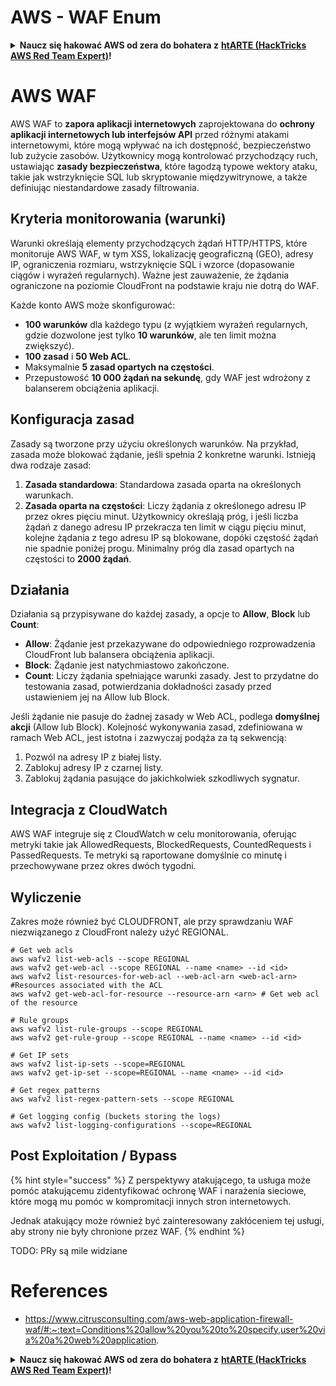 # AWS - WAF Enum

<details>

<summary><strong>Naucz się hakować AWS od zera do bohatera z</strong> <a href="https://training.hacktricks.xyz/courses/arte"><strong>htARTE (HackTricks AWS Red Team Expert)</strong></a><strong>!</strong></summary>

Inne sposoby wsparcia HackTricks:

* Jeśli chcesz zobaczyć swoją **firmę reklamowaną w HackTricks** lub **pobrać HackTricks w formacie PDF**, sprawdź [**SUBSCRIPTION PLANS**](https://github.com/sponsors/carlospolop)!
* Zdobądź [**oficjalne gadżety PEASS & HackTricks**](https://peass.creator-spring.com)
* Odkryj [**Rodzinę PEASS**](https://opensea.io/collection/the-peass-family), naszą kolekcję ekskluzywnych [**NFT**](https://opensea.io/collection/the-peass-family)
* **Dołącz do** 💬 [**grupy Discord**](https://discord.gg/hRep4RUj7f) lub [**grupy telegramowej**](https://t.me/peass) lub **śledź** nas na **Twitterze** 🐦 [**@hacktricks_live**](https://twitter.com/hacktricks_live)**.**
* **Podziel się swoimi sztuczkami hakerskimi, przesyłając PR-y do** [**HackTricks**](https://github.com/carlospolop/hacktricks) i [**HackTricks Cloud**](https://github.com/carlospolop/hacktricks-cloud) github repos.

</details>

# AWS WAF

AWS WAF to **zapora aplikacji internetowych** zaprojektowana do **ochrony aplikacji internetowych lub interfejsów API** przed różnymi atakami internetowymi, które mogą wpływać na ich dostępność, bezpieczeństwo lub zużycie zasobów. Użytkownicy mogą kontrolować przychodzący ruch, ustawiając **zasady bezpieczeństwa**, które łagodzą typowe wektory ataku, takie jak wstrzyknięcie SQL lub skryptowanie międzywitrynowe, a także definiując niestandardowe zasady filtrowania.

## Kryteria monitorowania (warunki)

Warunki określają elementy przychodzących żądań HTTP/HTTPS, które monitoruje AWS WAF, w tym XSS, lokalizację geograficzną (GEO), adresy IP, ograniczenia rozmiaru, wstrzyknięcie SQL i wzorce (dopasowanie ciągów i wyrażeń regularnych). Ważne jest zauważenie, że żądania ograniczone na poziomie CloudFront na podstawie kraju nie dotrą do WAF.

Każde konto AWS może skonfigurować:
- **100 warunków** dla każdego typu (z wyjątkiem wyrażeń regularnych, gdzie dozwolone jest tylko **10 warunków**, ale ten limit można zwiększyć).
- **100 zasad** i **50 Web ACL**.
- Maksymalnie **5 zasad opartych na częstości**.
- Przepustowość **10 000 żądań na sekundę**, gdy WAF jest wdrożony z balanserem obciążenia aplikacji.

## Konfiguracja zasad

Zasady są tworzone przy użyciu określonych warunków. Na przykład, zasada może blokować żądanie, jeśli spełnia 2 konkretne warunki. Istnieją dwa rodzaje zasad:

1. **Zasada standardowa**: Standardowa zasada oparta na określonych warunkach.
2. **Zasada oparta na częstości**: Liczy żądania z określonego adresu IP przez okres pięciu minut. Użytkownicy określają próg, i jeśli liczba żądań z danego adresu IP przekracza ten limit w ciągu pięciu minut, kolejne żądania z tego adresu IP są blokowane, dopóki częstość żądań nie spadnie poniżej progu. Minimalny próg dla zasad opartych na częstości to **2000 żądań**.

## Działania

Działania są przypisywane do każdej zasady, a opcje to **Allow**, **Block** lub **Count**:

- **Allow**: Żądanie jest przekazywane do odpowiedniego rozprowadzenia CloudFront lub balansera obciążenia aplikacji.
- **Block**: Żądanie jest natychmiastowo zakończone.
- **Count**: Liczy żądania spełniające warunki zasady. Jest to przydatne do testowania zasad, potwierdzania dokładności zasady przed ustawieniem jej na Allow lub Block.

Jeśli żądanie nie pasuje do żadnej zasady w Web ACL, podlega **domyślnej akcji** (Allow lub Block). Kolejność wykonywania zasad, zdefiniowana w ramach Web ACL, jest istotna i zazwyczaj podąża za tą sekwencją:

1. Pozwól na adresy IP z białej listy.
2. Zablokuj adresy IP z czarnej listy.
3. Zablokuj żądania pasujące do jakichkolwiek szkodliwych sygnatur.

## Integracja z CloudWatch

AWS WAF integruje się z CloudWatch w celu monitorowania, oferując metryki takie jak AllowedRequests, BlockedRequests, CountedRequests i PassedRequests. Te metryki są raportowane domyślnie co minutę i przechowywane przez okres dwóch tygodni.


## Wyliczenie

Zakres może również być CLOUDFRONT, ale przy sprawdzaniu WAF niezwiązanego z CloudFront należy użyć REGIONAL.
```
# Get web acls
aws wafv2 list-web-acls --scope REGIONAL
aws wafv2 get-web-acl --scope REGIONAL --name <name> --id <id>
aws wafv2 list-resources-for-web-acl --web-acl-arn <web-acl-arn> #Resources associated with the ACL
aws wafv2 get-web-acl-for-resource --resource-arn <arn> # Get web acl of the resource

# Rule groups
aws wafv2 list-rule-groups --scope REGIONAL
aws wafv2 get-rule-group --scope REGIONAL --name <name> --id <id>

# Get IP sets
aws wafv2 list-ip-sets --scope=REGIONAL
aws wafv2 get-ip-set --scope=REGIONAL --name <name> --id <id>

# Get regex patterns
aws wafv2 list-regex-pattern-sets --scope REGIONAL

# Get logging config (buckets storing the logs)
aws wafv2 list-logging-configurations --scope=REGIONAL
```
## Post Exploitation / Bypass

{% hint style="success" %}
Z perspektywy atakującego, ta usługa może pomóc atakującemu zidentyfikować ochronę WAF i narażenia sieciowe, które mogą mu pomóc w kompromitacji innych stron internetowych.

Jednak atakujący może również być zainteresowany zakłóceniem tej usługi, aby strony nie były chronione przez WAF.
{% endhint %}

TODO: PRy są mile widziane

# References
* https://www.citrusconsulting.com/aws-web-application-firewall-waf/#:~:text=Conditions%20allow%20you%20to%20specify,user%20via%20a%20web%20application.

<details>

<summary><strong>Naucz się hakować AWS od zera do bohatera z</strong> <a href="https://training.hacktricks.xyz/courses/arte"><strong>htARTE (HackTricks AWS Red Team Expert)</strong></a><strong>!</strong></summary>

Inne sposoby wsparcia HackTricks:

* Jeśli chcesz zobaczyć **reklamę swojej firmy w HackTricks** lub **pobrać HackTricks w formacie PDF**, sprawdź [**PLAN SUBSKRYPCJI**](https://github.com/sponsors/carlospolop)!
* Zdobądź [**oficjalne gadżety PEASS & HackTricks**](https://peass.creator-spring.com)
* Odkryj [**Rodzinę PEASS**](https://opensea.io/collection/the-peass-family), naszą kolekcję ekskluzywnych [**NFT**](https://opensea.io/collection/the-peass-family)
* **Dołącz do** 💬 [**grupy Discord**](https://discord.gg/hRep4RUj7f) lub [**grupy telegramowej**](https://t.me/peass) lub **śledź** nas na **Twitterze** 🐦 [**@hacktricks_live**](https://twitter.com/hacktricks_live)**.**
* **Podziel się swoimi sztuczkami hakerskimi, przesyłając PR-y do** [**HackTricks**](https://github.com/carlospolop/hacktricks) i [**HackTricks Cloud**](https://github.com/carlospolop/hacktricks-cloud) github repos.

</details>
